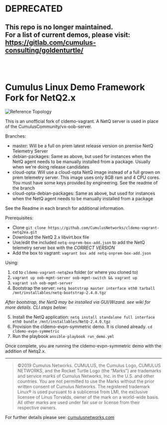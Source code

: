 # DEPRECATED
## This repo is no longer maintained.<br>For a list of current demos, please visit:<br>https://gitlab.com/cumulus-consulting/goldenturtle/<br><br><br>

# Cumulus Linux Demo Framework Fork for NetQ2.x 
![Reference Topology](./documentation/cldemo_topology.png "Reference Topology")

This is an unofficial fork of cldemo-vagrant. A NetQ server is used in place of the CumulusCommunity/vx-oob-server.

Branches:  
* master: Will be a full on prem latest release version on premise NetQ Telemetry Server   
* debian-packages: Same as above, but used for instances when the NetQ agent needs to be manually installed from a package. Usually when we're doing release candidates  
* cloud-opta: Will use a cloud-opta NetQ image instead of a full grown on prem telemetry server. This image uses only 8GB ram and 4 CPU cores. You must have some keys provided by engineering. See the readme of the branch  
* cloud-opta-debian-packages: Same as above, but used for instances when the NetQ agent needs to be manually installed from a package  

See the Readme in each branch for additional information.

Prerequisites:
* Clone `git clone https://github.com/CumulusNetworks/cldemo-vagrant-netq2ea.git`
* Download the NetQ 2.x libvirt.box file
* Use/edit the included `netq-onprem-box-add.json` to add the NetQ telemetry server box with the *CORRECT VERSION*
* Add the box to vagrant: `vagrant box add netq-onprem-box-add.json`

Using:
1) cd to `cldemo-vagrant-netq2ea` folder (or where you cloned to) 
2) `vagrant up oob-mgmt-server oob-mgmt-switch && vagrant up`
3) `vagrant ssh oob-mgmt-server`
4) Bootstrap the server: `netq bootstrap master interface eth0 tarball /mnt/installables/netq-bootstrap-2.4.0.tgz`

*After bootstrap, the NetQ may be installed via GUI/Wizard. see wiki for more details. CLI steps below:*

5) Install the NetQ application: `netq install standalone full interface eth0 bundle /mnt/installables/NetQ-2.4.0.tgz`
6) Provision the cldemo-evpn-symmetric demo. It is cloned already. `cd cldemo-evpn-symmetric`
7) Run the playbook `ansible-playbook run_demo.yml`

Once complete, you are running the cldemo-evpn-symmetric demo with the addition of Netq2.x.

---

>©2019 Cumulus Networks. CUMULUS, the Cumulus Logo, CUMULUS NETWORKS, and the Rocket Turtle Logo 
(the “Marks”) are trademarks and service marks of Cumulus Networks, Inc. in the U.S. and other 
countries. You are not permitted to use the Marks without the prior written consent of Cumulus 
Networks. The registered trademark Linux® is used pursuant to a sublicense from LMI, the exclusive 
licensee of Linus Torvalds, owner of the mark on a world-wide basis. All other marks are used under 
fair use or license from their respective owners.

For further details please see: [cumulusnetworks.com](http://www.cumulusnetworks.com)
